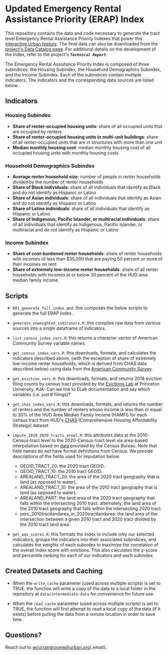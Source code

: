 # Updated Emergency Rental Assistance Priority (ERAP) Index

This repository contains the data and code necessary to generate the tract level Emergency Rental Assistance Priority Indexes that power this [interactive Urban feature](https://www.urban.org/features/where-prioritize-emergency-rental-assistance-keep-renters-their-homes). The final data can also be downloaded from the [project's Data Catalog page](https://datacatalog.urban.org/dataset/rental-assistance-priority-index). For additional details on the development of the Index, refer to the project's ***`Technical Report`***.

The Emergency Rental Assistance Priority Index is composed of three subindices: the Housing Subindex, the Household Demographics Subindex, and the Income Subindex. Each of the subindices contain multiple indicators. The indicators and the corresponding data sources are listed below.

## Indicators

### Housing Subindex

-   **Share of renter-occupied housing units**: share of all occupied units that are occupied by renters
-   **Share of renter-occupied housing units in multi-unit buildings**: share of all renter-occupied units that are in structures with more than one unit
-   **Median monthly housing cost**: median monthly housing cost of all occupied housing units with monthly housing costs

### Household Demographics Subindex

-   **Average renter household size**: number of people in renter households divided by the number of renter households
-   **Share of Black individuals**: share of all individuals that identify as Black and do not identify as Hispanic or Latino
-   **Share of Asian individuals**: share of all individuals that identify as Asian and do not identify as Hispanic or Latino
-   **Share of Latine individuals**: share of all individuals that identify as Hispanic or Latino
-   **Share of Indigenous, Pacific Islander, or multiracial individuals**: share of all individuals that identify as Indigenous, Pacific Islander, or multiracial and do not identify as Hispanic or Latino

### Income Subindex

-   **Share of cost-burdened renter households**: share of renter households with incomes of less than \$35,000 that are paying 50 percent or more of their incomes on rent
-   **Share of extremely low-income renter households**: share of all renter households with incomes at or below 30 percent of the HUD area median family income

## Scripts

-   `001_generate_full_index.qmd`: this composes the below scripts to generate the full ERAP Index.

-   `generate_unweighted_indicators.R`: this compiles raw data from various sources into a single dataframe of indicators.

-   `list_census_index_vars.R`: this returns a character vector of American Community Survey variable names.

-   `get_census_index_vars.R`: this downloads, formats, and calculates the indicators described above, (with the exception of share of extremely low-income renter households, which is derived from CHAS data described below) using data from the [American Community Survey](https://www.census.gov/programs-surveys/acs/data.html).

-   `get_eviction_vars.R`: this downloads, formats, and returns 2018 eviction filing counts by census tract provided by the [Evictions Lab](https://data-downloads.evictionlab.org/#estimating-eviction-prevalance-across-us/) at Princeton University. #JA: Can we link to ELab documentation and say which variables (i.e. just \# filings)?

-   `get_chas_index_vars.R`: this downloads, formats, and returns the number of renters and the number of renters whose income is less than or equal to 30% of the HUD Area Median Family Income (HAMFI) for each census tract from HUD's [CHAS](https://www.huduser.gov/portal/datasets/cp.html) (Comprehensive Housing Affordability Strategy) dataset

-   `impute_2010_2020_tracts_areal.R`: this attributes data at the 2010-Census-tract level to the 2020-Census-tract level via area-based interpolation based on [data](https://www2.census.gov/geo/pdfs/maps-data/data/rel2020/tract/explanation_tab20_tract20_tract10.pdf) provided by the Census Bureau. Note that field names do not have formal definitions from Census. We provide descriptions of the fields used for imputation below:

    -   GEOID_TRACT_20: the 2020 tract GEOID.
    -   GEOID_TRACT_10: the 2010 tract GEOID.
    -   AREALAND_TRACT_20: the area of the 2020 tract geography that is land (as opposed to water).
    -   AREALAND_TRACT_10: the area of the 2010 tract geography that is land (as opposed to water).
    -   AREALAND_PART: the land area of the 2020 tract geography that falls within the intersecting 2010 tract. alternately, the land area of the 2010 tract geography that falls within the intersecting 2020 tract.
    -   perc_2010tractlandarea_in_2020tractlandarea: the land area of the intersection between a given 2010 tract and 2020 tract divided by the 2010 tract land area.

-   `get_wqs_scores.R`: this formats the index to include only our selected indicators, groups the indicators into their associated subindices, and calculates the weights of each subindex to maximize the correlation of the overall index score with evictions. This also calculates the z-score and percentile ranking for each of our indicators and each subindex.

## Created Datasets and Caching

-   When the `write_cache` parameter (used across multiple scripts) is set to TRUE, the function will write a copy of the data to a local folder in the repository at `data/intermediate-data` for convenience for future use.

-   When the `read_cache` parameter (used across multiple scripts) is set to TRUE, the function will first attempt to read a local copy of the data (if it exists) before pulling the data from a remote location in order to save time.

## Questions?

Reach out to [wcurrangroome\@urban.org](mailto:wcurrangroome@urban.org){.email}.
